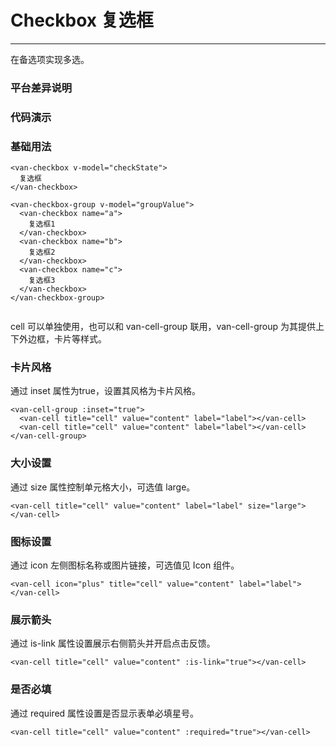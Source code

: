 # Checkbox 复选框
---

在备选项实现多选。

### 平台差异说明
<ClientOnly>
<platform-adaptation module="checkbox">
</platform-adaptation>
</ClientOnly>

### 代码演示

### 基础用法
```vue
<van-checkbox v-model="checkState">
  复选框
</van-checkbox>

<van-checkbox-group v-model="groupValue">
  <van-checkbox name="a">
    复选框1
  </van-checkbox>
  <van-checkbox name="b">
    复选框2
  </van-checkbox>
  <van-checkbox name="c">
    复选框3
  </van-checkbox>
</van-checkbox-group>
```
```js

```
cell 可以单独使用，也可以和 van-cell-group 联用，van-cell-group 为其提供上下外边框，卡片等样式。

### 卡片风格
通过 inset 属性为true，设置其风格为卡片风格。

```vue
<van-cell-group :inset="true">
  <van-cell title="cell" value="content" label="label"></van-cell>
  <van-cell title="cell" value="content" label="label"></van-cell>
</van-cell-group>
```

### 大小设置
通过 size 属性控制单元格大小，可选值 large。

```vue
<van-cell title="cell" value="content" label="label" size="large"></van-cell>
```

### 图标设置
通过 icon 左侧图标名称或图片链接，可选值见 Icon 组件。

```vue
<van-cell icon="plus" title="cell" value="content" label="label"></van-cell>
```

### 展示箭头
通过 is-link 属性设置展示右侧箭头并开启点击反馈。

```vue
<van-cell title="cell" value="content" :is-link="true"></van-cell>
```

### 是否必填
通过 required 属性设置是否显示表单必填星号。

```vue
<van-cell title="cell" value="content" :required="true"></van-cell>
```



<ClientOnly>
<property-list module="checkbox"></property-list>
</ClientOnly>



<ClientOnly>
<mobile-devices page="pages/components/checkbox/checkbox"></mobile-devices>
</ClientOnly>